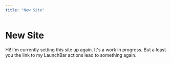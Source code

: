 ```yaml
---
title: "New Site"
---
```


# New Site

Hi! I'm currently setting this site up again. It's a work in progress. But a least you the link to my LaunchBar actions lead to something again.